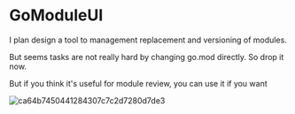 # GoModuleUI

I plan design a tool to management replacement and versioning of modules.

But seems tasks are not really hard by changing go.mod directly. So drop it now.

But if you think it's useful for module review, you can use it if you want

![ca64b7450441284307c7c2d7280d7de3](https://user-images.githubusercontent.com/1828895/81503807-fbecfd00-92e5-11ea-8e36-a8bfd2835225.gif)

